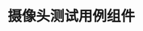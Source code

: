 # 摄像头测试用例组件

<script setup>
import {ref} from "vue"
import VideoCamera from "../../pages/Components/VideoCamera.vue"
// import BackTop from "../../pages/Components/common/BackTop.vue"

</script>


<br/>

<VideoCamera />
<!-- <BackTop /> -->

